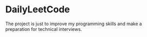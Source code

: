 # DailyLeetCode
The project is just to improve my programming skills and make a preparation for technical interviews.
